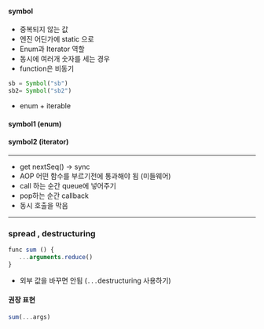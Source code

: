 #### symbol
- 중복되지 않는 값 
- 엔진 어딘가에 static 으로
- Enum과 Iterator 역할 
- 동시에 여러개 숫자를 세는 경우
- function은 비동기
```javascript
sb = Symbol("sb")
sb2= Symbol("sb2")
```
- enum + iterable

#### symbol1 (enum)

#### symbol2 (iterator)

--- 
- get nextSeq() -> sync 
- AOP 어떤 함수를 부르기전에 통과해야 됨 (미들웨어)
- call 하는 순간 queue에 넣어주기
- pop하는 순간 callback
- 동시 호출을 막음
---
### spread , destructuring
```javascript
func sum () {
   ...arguments.reduce()
}
```
- 외부 값을 바꾸면 안됨 (`...`destructuring 사용하기)
#### 권장 표현 
```javascript
sum(...args) 
```